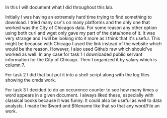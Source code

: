 In this I will document what I did throughout this lab. 

Initially I was having an extremely hard time trying to find something to download. I tried many csv's on many platforms and the only one that worked was the City of Chicagos data.
For some reason any other option using both curl and wget only gave my part of the data/none of it. It was very strange and I will be looking into it more as I think that it's useful.
This might be because with Chicago I used the link instead of the website which would be the reason. However, I also used Github raw which should've worked as well. 
In any case for task 1 I downloaded public servant information for the City of Chicago. Then I organized it by salary which is column 7. 

For task 2 I did that but put it into a shell script along with the log files showing the cmds work. 

For task 3 I decided to do an occurence counter to see how many times a word appears in a given document. I always liked these, especially with classical books because it was funny. 
It could also be useful as well to data analysts. I made the $word and $filename like that so that any word/file an work. 
